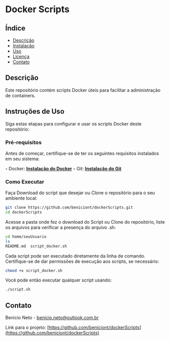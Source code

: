 # Docker Scripts

## Índice

- [Descrição](#descrição)
- [Instalação](#instalação)
- [Uso](#uso)
- [Licença](#licença)
- [Contato](#contato)

## Descrição

Este repositório contém scripts Docker úteis para facilitar a administração de containers.


## Instruções de Uso

Siga estas etapas para configurar e usar os scripts Docker deste repositório:


### Pré-requisitos

Antes de começar, certifique-se de ter os seguintes requisitos instalados em seu sistema:

**-** Docker: [**Instalação do Docker**](**https://docs.docker.com/get-docker/**)
**-** Git: [**Instalação do Git**](**https://git-scm.com/book/en/v2/Getting-Started-Installing-Git**`)

### Como Executar

Faça Download do script que desejar ou Clone o repositório para o seu ambiente local:

```bash
git clone https://github.com/beniciont/dockerScripts.git
cd dockerScripts
```

Acesse a pasta onde fez o download do Script ou Clone do repositório, liste os arquivos para verificar a presença do arquivo .sh:

```bash
cd home/seuUsuario
ls
README.md  script_docker.sh
```

Cada script pode ser executado diretamente da linha de comando. Certifique-se de dar permissões de execução aos scripts, se necessário:

```bash
chmod +x script_docker.sh
```

Você pode então executar qualquer script usando:

```bash
./script.sh
```

## Contato

Benicio Neto - [benicio.neto@outlook.com.br]()

Link para o projeto: [https://github.com/beniciont/dockerScripts](https://github.com/beniciont/dockerScripts)

